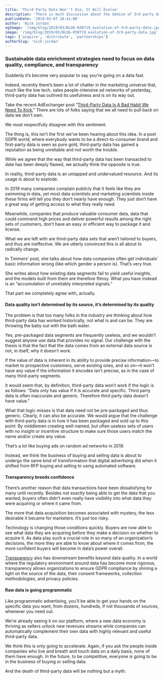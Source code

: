 ```yaml
---
title: 'Third Party Data Won''t Die, It Will Evolve'
description: 'There is much discussion about the demise of 3rd party data. All third party data starts off as first-party data and the ecosystem won''t die it will evolve'
publishDate: '2019-03-07 18:41:00'
author: 'Nick Jordan'
ogImage: '/img/blog/2019/03/BLOG-030719_evolution-of-3rd-party-data.jpg'
image: '/img/blog/2019/03/BLOG-030719_evolution-of-3rd-party-data.jpg'
tags: ['acquire', 'distribute', 'partnerships']
authorSlug: 'nick-jordan'
---
```

### Sustainable data enrichment strategies need to focus on data quality, compliance, and transparency

Suddenly it’s become very popular to say you’re going on a data fast.

Indeed, recently there’s been a lot of chatter in the marketing universe that, much like the low tech, sales people-intensive ad networks of yesterday, third-party data has outlived its usefulness and is on its way out.

Take the recent AdExchanger post “[Third-Party Data Is A Bad Habit We Need To Kick.](https://adexchanger.com/the-sell-sider/third-party-data-is-a-bad-habit-we-need-to-kick/)” There are lots of folks saying that we all need to pull back on data we don’t own.

We must respectfully disagree with this sentiment.

The thing is, this isn’t the first we’ve been hearing about this idea. In a post GDPR world, where everybody wants to be a direct-to-consumer brand and first-party data is seen as pure gold, third-party data has gained a reputation as being unreliable and not worth the trouble.

While we agree that the way that third-party data has been transacted to date has been deeply flawed, we actually think the opposite is true.

In reality, third-party data is an untapped and undervalued resource. And its usage is about to explode.

In 2019 many companies complain publicly that it feels like they are swimming in data, yet most data scientists and marketing scientists inside these firms will tell you they don’t nearly have enough. They just don’t have a great way of getting access to what they really need.

Meanwhile, companies that produce valuable consumer data, data that could command high prices and deliver powerful results among the right sets of customers, don’t have an easy or efficient way to package it and license.

What we are left with are third-party data sets that aren’t tailored to buyers, and thus are ineffective. We are utterly convinced this is all about to radically change.

In Timmers’ post, she talks about how data companies often get individuals’ basic information wrong (like which gender a person is). That’s very true.

She writes about how existing data segments fail to yield useful insights, and the models built from them are therefore flimsy. What you have instead is an “accumulation of unreliably interpreted signals.”

That part we completely agree with, actually.

#### Data quality isn’t determined by its source, it’s determined by its quality

The problem is that too many folks in the industry are thinking about how third-party data has worked historically, not what is and can be. They are throwing the baby out with the bath water.  
  
Yes, pre-packaged data segments are frequently useless, and we wouldn’t suggest anyone use data that provides no signal. Our challenge with the thesis is that the fact that the data comes from an external data source is not, in itself, why it doesn’t work.

If the value of data is inherent in its ability to provide precise information—to market to prospective customers, serve existing ones, and so on—it won’t have any value if the information it encodes isn’t precise, as in the case of many third-party segments.

It would seem that, by definition, third-party data won’t work if the logic is as follows: “Data only has value if it is accurate and specific. Third party data is often inaccurate and generic. Therefore third party data doesn’t have value.”

What that logic misses is that data need not be pre-packaged and thus generic. Clearly, it can also be accurate. We would argue that the challenge with third-party data is in how it has been packaged and sold up to this point: By middlemen creating well-named, but often useless sets of users with no insight or incentive structure to make sure those users match the name and/or create any value.  
  
That’s a lot like buying ads on random ad networks in 2019.
  
Instead, we think the business of buying and selling data is about to undergo the same kind of transformation that digital advertising did when it shifted from RFP buying and selling to using automated software.

#### Transparency breeds confidence

There’s another reason that data transactions have been dissatisfying for many until recently. Besides not exactly being able to get the data that you wanted, buyers often didn’t even really have visibility into what data they were acquiring or where it came from.  
  
The more that data acquisition becomes associated with mystery, the less desirable it became for marketers. It’s just too risky.  
  
Technology is changing those conditions quickly. Buyers are now able to see what data they are acquiring before they make a decision on whether to acquire it. As data play such a crucial role in so many of an organization’s decisions, the more they are able to know about where it comes from, the more confident buyers will become in data’s power overall.
  
[Transparency](https://www.narrative.io/pillar-data-transparency) also has downstream benefits beyond data quality. In a world where the regulatory environment around data has become more rigorous, transparency allows organizations to ensure GDPR compliance by shining a light on the source of the data, their consent frameworks, collection methodologies, and privacy policies.

#### Raw data is going programmatic

Like programmatic advertising, you’ll be able to get your hands on the specific data you want, from dozens, hundreds, if not thousands of sources, whenever you need out.

We’re already seeing it on our platform, where a new data economy is thriving as sellers unlock new revenues streams while companies can automatically complement their own data with highly relevant and useful third-party data.

We think this is only going to accelerate. Again, if you ask the people inside companies who live and breath and touch data on a daily basis, none of them have enough. In the future, to be competitive, everyone is going to be in the business of buying or selling data.  
  
And the death of third-party data will be nothing but a myth.
